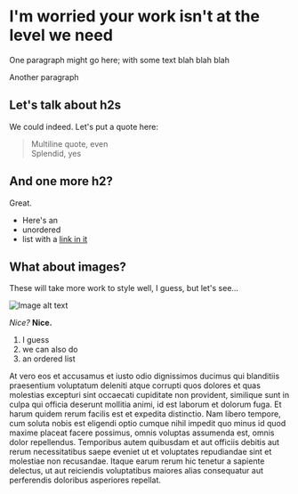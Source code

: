 # I'm worried your work isn't at the level we need

One paragraph might go here; with some text blah blah blah

Another paragraph

## Let's talk about h2s

We could indeed. Let's put a quote here:

> Multiline quote, even  
> Splendid, yes

## And one more h2?

Great.

- Here's an
- unordered
- list with a [link in it](https://robwhelan.com 'Link to, uh.')

## What about images?

These will take more work to style well, I guess, but let's see...

![Image alt text](logo512.png 'Image title text')

_Nice?_ **Nice.**

1. I guess
1. we can also do
1. an ordered list

At vero eos et accusamus et iusto odio dignissimos ducimus qui blanditiis praesentium voluptatum deleniti atque corrupti quos dolores et quas molestias excepturi sint occaecati cupiditate non provident, similique sunt in culpa qui officia deserunt mollitia animi, id est laborum et dolorum fuga. Et harum quidem rerum facilis est et expedita distinctio. Nam libero tempore, cum soluta nobis est eligendi optio cumque nihil impedit quo minus id quod maxime placeat facere possimus, omnis voluptas assumenda est, omnis dolor repellendus. Temporibus autem quibusdam et aut officiis debitis aut rerum necessitatibus saepe eveniet ut et voluptates repudiandae sint et molestiae non recusandae. Itaque earum rerum hic tenetur a sapiente delectus, ut aut reiciendis voluptatibus maiores alias consequatur aut perferendis doloribus asperiores repellat.
